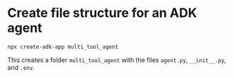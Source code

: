# Create file structure for an ADK agent

`npx create-adk-app multi_tool_agent`

This creates a folder `multi_tool_agent` with the files `agent.py`, `__init__.py`, and `.env`.
